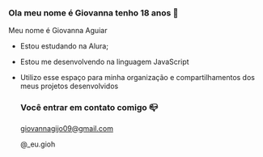 ### Ola meu nome é Giovanna tenho 18 anos 💋

Meu nome é Giovanna Aguiar 

- Estou estudando na Alura;
- Estou me desenvolvendo na linguagem JavaScript
- Utilizo esse espaço para minha organização e compartilhamentos dos meus projetos desenvolvidos

  ### Você entrar em contato comigo 📪

  giovannagijo09@gmail.com
  
  @_eu.gioh
